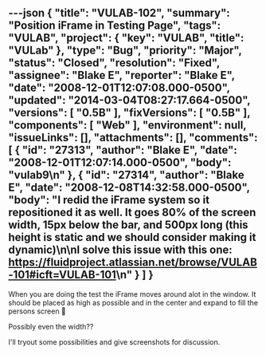 ---json
{
  "title": "VULAB-102",
  "summary": "Position iFrame in Testing Page",
  "tags": "VULAB",
  "project": {
    "key": "VULAB",
    "title": "VULab"
  },
  "type": "Bug",
  "priority": "Major",
  "status": "Closed",
  "resolution": "Fixed",
  "assignee": "Blake E",
  "reporter": "Blake E",
  "date": "2008-12-01T12:07:08.000-0500",
  "updated": "2014-03-04T08:27:17.664-0500",
  "versions": [
    "0.5B"
  ],
  "fixVersions": [
    "0.5B"
  ],
  "components": [
    "Web"
  ],
  "environment": null,
  "issueLinks": [],
  "attachments": [],
  "comments": [
    {
      "id": "27313",
      "author": "Blake E",
      "date": "2008-12-01T12:07:14.000-0500",
      "body": "vulab9\n"
    },
    {
      "id": "27314",
      "author": "Blake E",
      "date": "2008-12-08T14:32:58.000-0500",
      "body": "I redid the iFrame system so it repositioned it as well. It goes 80% of the screen width, 15px below the bar, and 500px long (this height is static and we should consider making it dynamic)\n\nI solve this issue with this one: <https://fluidproject.atlassian.net/browse/VULAB-101#icft=VULAB-101>\n"
    }
  ]
}
---
When you are doing the test the iFrame moves around alot in the window. It should be placed as high as possible and in the center and expand to fill the persons screen 🙂

Possibly even the width??

I'll tryout some possibilities and give screenshots for discussion.

        